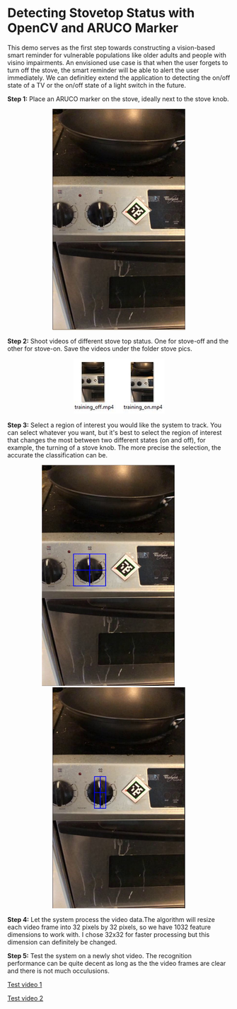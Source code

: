 # Detecting Stovetop Status with OpenCV and ARUCO Marker

This demo serves as the first step towards constructing a vision-based smart reminder for vulnerable populations like older adults and people with visino impairments. An envisioned use case is that when the user forgets to turn off the stove, the smart reminder will be able to alert the user immediately. We can definitley extend the application to detecting the on/off state of a TV or the on/off state of a light switch in the future. 

**Step 1:** Place an ARUCO marker on the stove, ideally next to the stove knob.

<p align="center">
  <img src="images/stove_pc.JPG" width="300" height="500">
</p>

**Step 2:** Shoot videos of different stove top status. One for stove-off and the other for stove-on. Save the videos under the folder stove pics.
<p align="center">
  <img src="images/training.JPG" width="206" height="125">
</p>

**Step 3:** Select a region of interest you would like the system to track. You can select whatever you want, but it's best to select the region of interest that changes the most between two different states (on and off), for example, the turning of a stove knob. The more precise the selection, the accurate the classification can be.

<p align="center">
  <img src="images/ROI_pc.JPG" width="300" height="500">
  &nbsp &nbsp &nbsp &nbsp &nbsp &nbsp
  <img src="images/ROI_PC2.JPG" width="300" height="500">
</p>


**Step 4:** Let the system process the video data.The algorithm will resize each video frame into 32 pixels by 32 pixels, so we have 1032 feature dimensions to work with. I chose 32x32 for faster processing but this dimension can definitely be changed.

**Step 5:** Test the system on a newly shot video. The recognition performance can be quite decent as long as the the video frames are clear and there is not much occulusions.

<a href="https://www.youtube.com/watch?v=_EjS_oaIEd0">Test video 1</a>

<a href="https://www.youtube.com/watch?v=JHIc_5RYfXQ">Test video 2</a>
